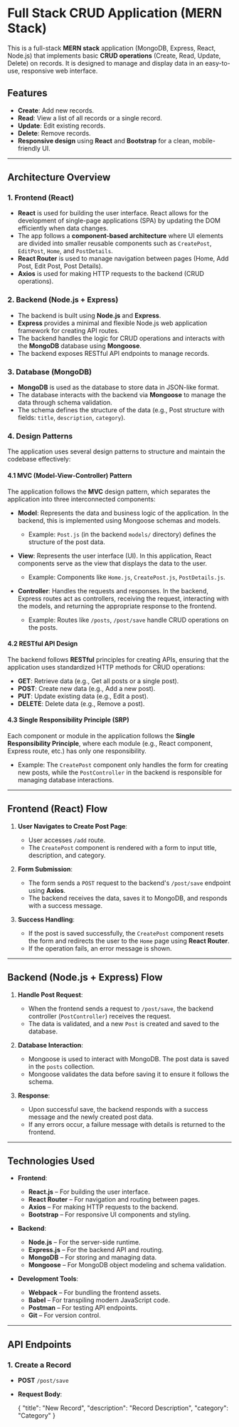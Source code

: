 # Full Stack CRUD Application (MERN Stack)

This is a full-stack **MERN stack** application (MongoDB, Express, React, Node.js) that implements basic **CRUD operations** (Create, Read, Update, Delete) on records. It is designed to manage and display data in an easy-to-use, responsive web interface.

## Features

- **Create**: Add new records.
- **Read**: View a list of all records or a single record.
- **Update**: Edit existing records.
- **Delete**: Remove records.
- **Responsive design** using **React** and **Bootstrap** for a clean, mobile-friendly UI.

---

## Architecture Overview

### 1. **Frontend (React)**

- **React** is used for building the user interface. React allows for the development of single-page applications (SPA) by updating the DOM efficiently when data changes.
- The app follows a **component-based architecture** where UI elements are divided into smaller reusable components such as `CreatePost`, `EditPost`, `Home`, and `PostDetails`.
- **React Router** is used to manage navigation between pages (Home, Add Post, Edit Post, Post Details).
- **Axios** is used for making HTTP requests to the backend (CRUD operations).

### 2. **Backend (Node.js + Express)**

- The backend is built using **Node.js** and **Express**.
- **Express** provides a minimal and flexible Node.js web application framework for creating API routes.
- The backend handles the logic for CRUD operations and interacts with the **MongoDB** database using **Mongoose**.
- The backend exposes RESTful API endpoints to manage records.

### 3. **Database (MongoDB)**

- **MongoDB** is used as the database to store data in JSON-like format.
- The database interacts with the backend via **Mongoose** to manage the data through schema validation.
- The schema defines the structure of the data (e.g., Post structure with fields: `title`, `description`, `category`).

### 4. **Design Patterns**

The application uses several design patterns to structure and maintain the codebase effectively:

#### 4.1 **MVC (Model-View-Controller) Pattern**
The application follows the **MVC** design pattern, which separates the application into three interconnected components:
  
- **Model**: Represents the data and business logic of the application. In the backend, this is implemented using Mongoose schemas and models.
  - Example: `Post.js` (in the backend `models/` directory) defines the structure of the post data.

- **View**: Represents the user interface (UI). In this application, React components serve as the view that displays the data to the user.
  - Example: Components like `Home.js`, `CreatePost.js`, `PostDetails.js`.

- **Controller**: Handles the requests and responses. In the backend, Express routes act as controllers, receiving the request, interacting with the models, and returning the appropriate response to the frontend.
  - Example: Routes like `/posts`, `/post/save` handle CRUD operations on the posts.

#### 4.2 **RESTful API Design**
The backend follows **RESTful** principles for creating APIs, ensuring that the application uses standardized HTTP methods for CRUD operations:
  
- **GET**: Retrieve data (e.g., Get all posts or a single post).
- **POST**: Create new data (e.g., Add a new post).
- **PUT**: Update existing data (e.g., Edit a post).
- **DELETE**: Delete data (e.g., Remove a post).

#### 4.3 **Single Responsibility Principle (SRP)**
Each component or module in the application follows the **Single Responsibility Principle**, where each module (e.g., React component, Express route, etc.) has only one responsibility.

- Example: The `CreatePost` component only handles the form for creating new posts, while the `PostController` in the backend is responsible for managing database interactions.

---

## Frontend (React) Flow

1. **User Navigates to Create Post Page**:
   - User accesses `/add` route.
   - The `CreatePost` component is rendered with a form to input title, description, and category.

2. **Form Submission**:
   - The form sends a `POST` request to the backend's `/post/save` endpoint using **Axios**.
   - The backend receives the data, saves it to MongoDB, and responds with a success message.

3. **Success Handling**:
   - If the post is saved successfully, the `CreatePost` component resets the form and redirects the user to the `Home` page using **React Router**.
   - If the operation fails, an error message is shown.

---

## Backend (Node.js + Express) Flow

1. **Handle Post Request**:
   - When the frontend sends a request to `/post/save`, the backend controller (`PostController`) receives the request.
   - The data is validated, and a new `Post` is created and saved to the database.

2. **Database Interaction**:
   - Mongoose is used to interact with MongoDB. The post data is saved in the `posts` collection.
   - Mongoose validates the data before saving it to ensure it follows the schema.

3. **Response**:
   - Upon successful save, the backend responds with a success message and the newly created post data.
   - If any errors occur, a failure message with details is returned to the frontend.

---

## Technologies Used

- **Frontend**:
  - **React.js** – For building the user interface.
  - **React Router** – For navigation and routing between pages.
  - **Axios** – For making HTTP requests to the backend.
  - **Bootstrap** – For responsive UI components and styling.

- **Backend**:
  - **Node.js** – For the server-side runtime.
  - **Express.js** – For the backend API and routing.
  - **MongoDB** – For storing and managing data.
  - **Mongoose** – For MongoDB object modeling and schema validation.

- **Development Tools**:
  - **Webpack** – For bundling the frontend assets.
  - **Babel** – For transpiling modern JavaScript code.
  - **Postman** – For testing API endpoints.
  - **Git** – For version control.

---

## API Endpoints

### 1. **Create a Record**
- **POST** `/post/save`
- **Request Body**:
 
  {
    "title": "New Record",
    "description": "Record Description",
    "category": "Category"
  }
